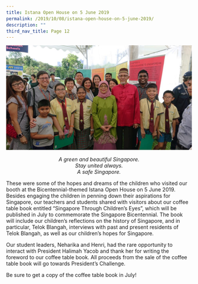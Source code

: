 ```yaml
---
title: Istana Open House on 5 June 2019
permalink: /2019/10/08/istana-open-house-on-5-june-2019/
description: ""
third_nav_title: Page 12
---
```

<img src="/images/DSC_0549-1024x576.jpg">
<p style="text-align: center;"><em>A green and beautiful Singapore.<br /></em><em>Stay united always.<br /></em><em>A safe Singapore.</em></p>
<p>These were some of the hopes and dreams of the children who visited our booth at the Bicentennial-themed Istana Open House on 5 June 2019. Besides engaging the children in penning down their aspirations for Singapore, our teachers and students shared with visitors about our coffee table book entitled &ldquo;Singapore Through Children&rsquo;s Eyes&rdquo;, which will be published in July to commemorate the Singapore Bicentennial. The book will include our children&rsquo;s reflections on the history of Singapore, and in particular, Telok Blangah, interviews with past and present residents of Telok Blangah, as well as our children&rsquo;s hopes for Singapore.</p>
<p>Our student leaders, Neharika and Henri, had the rare opportunity to interact with President Halimah Yacob and thank her for writing the foreword to our coffee table book. All proceeds from the sale of the coffee table book will go towards President&rsquo;s Challenge.</p>
<p>Be sure to get a copy of the coffee table book in July!</p>